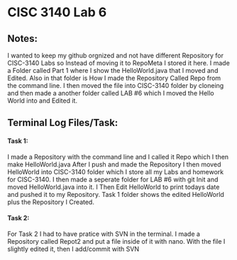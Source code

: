 # CISC 3140 Lab 6

## Notes: 
I wanted to keep my github orgnized and not have different Repository for CISC-3140 Labs so Instead of moving it to RepoMeta I stored it here.
I made a Folder called Part 1 where I show the HelloWorld.java that I moved and Edited. Also in that folder is 
How I made the Repository Called Repo from the command line.
I then moved the file into CISC-3140 folder by cloneing and then made a another folder called LAB #6 which I moved the Hello World into and Edited it. 



## Terminal Log Files/Task:

#### Task 1:
I made a Repository with the command line  and I called it Repo which I then make HelloWorld.java
After I push and made the Repository I then moved HelloWorld into CISC-3140 folder which I store all my Labs and homework for CISC-3140. I then made a seperate folder for LAB #6 with git Init and moved HelloWorld.java into it. I Then Edit HelloWorld to print todays date and pushed it to my Repository. Task 1 folder shows the edited HelloWorld plus the Repository I Created.

#### Task 2:
For Task 2 I had to have pratice with SVN in the terminal. 
I made a Repository called Repot2 and put a file inside of it with nano.
With the file I slightly edited it, then I add/commit with SVN


